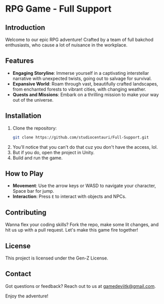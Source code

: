 # RPG Game - Full Support

## Introduction
Welcome to our epic RPG adventure! Crafted by a team of full bakchod enthusiasts, who cause a lot of nuisance in the workplace.

## Features
- **Engaging Storyline**: Immerse yourself in a captivating interstellar narrative with unexpected twists, going out to salvage for survival.
- **Expansive World**: Roam through vast, beautifully crafted landscapes, from enchanted forests to vibrant cities, with changing weather.
- **Quests and Missions**: Embark on a thrilling mission to make your way out of the universe.

## Installation
1. Clone the repository:
    ```bash
    git clone https://github.com/studiocentauri/Full-Support.git
    ```
2. You'll notice that you can't do that cuz you don't have the access, lol.
3. But if you do, open the project in Unity.
4. Build and run the game.

## How to Play
- **Movement**: Use the arrow keys or WASD to navigate your character, Space bar for jump.
- **Interaction**: Press `E` to interact with objects and NPCs.

## Contributing
Wanna flex your coding skills? Fork the repo, make some lit changes, and hit us up with a pull request. Let's make this game fire together!

## License
This project is licensed under the Gen-Z License.

## Contact
Got questions or feedback? Reach out to us at [gamedeviitk@gmail.com](mailto:gamedeviitk@gmail.com).

Enjoy the adventure!